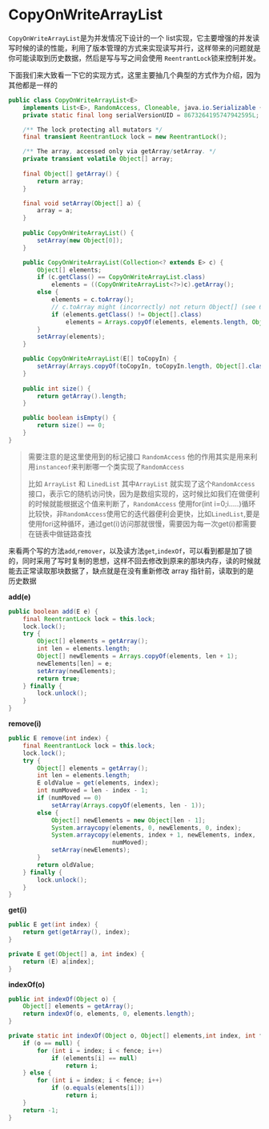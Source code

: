 # CopyOnWriteArrayList

`CopyOnWriteArrayList`是为并发情况下设计的一个 list实现，它主要增强的并发读写时候的读的性能，利用了版本管理的方式来实现读写并行，这样带来的问题就是你可能读取到历史数据，然后是写与写之间会使用 `ReentrantLock`锁来控制并发。

下面我们来大致看一下它的实现方式，这里主要抽几个典型的方式作为介绍，因为其他都是一样的

```java
public class CopyOnWriteArrayList<E>
    implements List<E>, RandomAccess, Cloneable, java.io.Serializable {
    private static final long serialVersionUID = 8673264195747942595L;

    /** The lock protecting all mutators */
    final transient ReentrantLock lock = new ReentrantLock();

    /** The array, accessed only via getArray/setArray. */
    private transient volatile Object[] array;
    
    final Object[] getArray() {
        return array;
    }

    final void setArray(Object[] a) {
        array = a;
    }
    
    public CopyOnWriteArrayList() {
        setArray(new Object[0]);
    }

    public CopyOnWriteArrayList(Collection<? extends E> c) {
        Object[] elements;
        if (c.getClass() == CopyOnWriteArrayList.class)
            elements = ((CopyOnWriteArrayList<?>)c).getArray();
        else {
            elements = c.toArray();
            // c.toArray might (incorrectly) not return Object[] (see 6260652)
            if (elements.getClass() != Object[].class)
                elements = Arrays.copyOf(elements, elements.length, Object[].class);
        }
        setArray(elements);
    }

    public CopyOnWriteArrayList(E[] toCopyIn) {
        setArray(Arrays.copyOf(toCopyIn, toCopyIn.length, Object[].class));
    }
    
    public int size() {
        return getArray().length;
    }

    public boolean isEmpty() {
        return size() == 0;
    }
}
```

> 需要注意的是这里使用到的标记接口 `RandomAccess` 他的作用其实是用来利用`instanceof`来判断哪一个类实现了`RandomAccess`
>
> 比如 `ArrayList` 和 `LinedList` 其中`ArrayList` 就实现了这个`RandomAccess` 接口，表示它的随机访问快，因为是数组实现的，这时候比如我们在做便利的时候就能根据这个值来判断了，`RandomAccess` 使用for(int i=0;i.....)循环 比较快，非`RandomAccess`使用它的迭代器便利会更快，比如`LinedList`,要是使用fori这种循环，通过get(i)访问那就很慢，需要因为每一次get(i)都需要在链表中做链路查找

来看两个写的方法`add`,`remover`，以及读方法`get`,`indexOf`，可以看到都是加了锁的，同时采用了写时复制的思想，这样不回去修改到原来的那块内存，读的时候就能去正常读取那块数据了，缺点就是在没有重新修改 array 指针前，读取到的是历史数据

**add(e)**

```java
public boolean add(E e) {
    final ReentrantLock lock = this.lock;
    lock.lock();
    try {
        Object[] elements = getArray();
        int len = elements.length;
        Object[] newElements = Arrays.copyOf(elements, len + 1);
        newElements[len] = e;
        setArray(newElements);
        return true;
    } finally {
        lock.unlock();
    }
}
```

**remove(i)**

```java
public E remove(int index) {
    final ReentrantLock lock = this.lock;
    lock.lock();
    try {
        Object[] elements = getArray();
        int len = elements.length;
        E oldValue = get(elements, index);
        int numMoved = len - index - 1;
        if (numMoved == 0)
            setArray(Arrays.copyOf(elements, len - 1));
        else {
            Object[] newElements = new Object[len - 1];
            System.arraycopy(elements, 0, newElements, 0, index);
            System.arraycopy(elements, index + 1, newElements, index,
                             numMoved);
            setArray(newElements);
        }
        return oldValue;
    } finally {
        lock.unlock();
    }
}
```

**get(i)**

```java
public E get(int index) {
    return get(getArray(), index);
}

private E get(Object[] a, int index) {
    return (E) a[index];
}
```

**indexOf(o)**

```java
public int indexOf(Object o) {
    Object[] elements = getArray();
    return indexOf(o, elements, 0, elements.length);
}

private static int indexOf(Object o, Object[] elements,int index, int fence) {
    if (o == null) {
        for (int i = index; i < fence; i++)
            if (elements[i] == null)
                return i;
    } else {
        for (int i = index; i < fence; i++)
            if (o.equals(elements[i]))
                return i;
    }
    return -1;
}
```